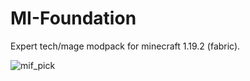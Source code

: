 # MI-Foundation
Expert tech/mage modpack for minecraft 1.19.2 (fabric).

![mif_pick](https://github.com/Kisuny/MI-Foundation/blob/main/images/mif_back.png)
